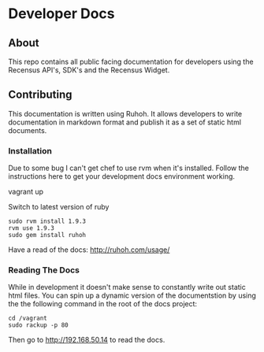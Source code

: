 Developer Docs
==============

About
-----

This repo contains all public facing documentation for developers using the 
Recensus API's, SDK's and the Recensus Widget. 

Contributing
------------

This documentation is written using Ruhoh. It allows developers to write 
documentation in markdown format and publish it as a set of static html documents.


### Installation 

Due to some bug I can't get chef to use rvm when it's installed.
Follow the instructions here to get your development docs environment working.  

vagrant up

Switch to latest version of ruby

````
sudo rvm install 1.9.3
rvm use 1.9.3
sudo gem install ruhoh
````

Have a read of the docs: http://ruhoh.com/usage/

### Reading The Docs

While in development it doesn't make sense to constantly write out static html 
files. You can spin up a dynamic version of the documentstion by using the the 
following command in the root of the docs project: 

````
cd /vagrant
sudo rackup -p 80
```` 

Then go to http://192.168.50.14 to read the docs. 